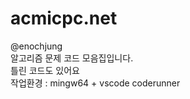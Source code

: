 # acmicpc.net
 @enochjung<br>
 알고리즘 문제 코드 모음집입니다.<br>
 틀린 코드도 있어요<br>
 작업환경 : mingw64 + vscode coderunner